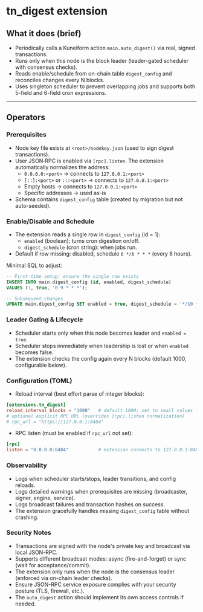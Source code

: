 # tn_digest extension

## What it does (brief)
- Periodically calls a Kuneiform action `main.auto_digest()` via real, signed transactions.
- Runs only when this node is the block leader (leader-gated scheduler with consensus checks).
- Reads enable/schedule from on-chain table `digest_config` and reconciles changes every N blocks.
- Uses singleton scheduler to prevent overlapping jobs and supports both 5-field and 6-field cron expressions.

---

## Operators

### Prerequisites
- Node key file exists at `<root>/nodekey.json` (used to sign digest transactions).
- User JSON‑RPC is enabled via `[rpc].listen`. The extension automatically normalizes the address:
  - `0.0.0.0:<port>` → connects to `127.0.0.1:<port>`
  - `[::]:<port>` or `:::<port>` → connects to `127.0.0.1:<port>`
  - Empty hosts → connects to `127.0.0.1:<port>`
  - Specific addresses → used as-is
- Schema contains `digest_config` table (created by migration but not auto-seeded).

### Enable/Disable and Schedule
- The extension reads a single row in `digest_config` (id = 1):
  - `enabled` (boolean): turns cron digestion on/off.
  - `digest_schedule` (cron string): when jobs run.
- Default if row missing: disabled, schedule `0 */6 * * *` (every 6 hours).

Minimal SQL to adjust:
```sql
-- First-time setup: ensure the single row exists
INSERT INTO main.digest_config (id, enabled, digest_schedule)
VALUES (1, true, '0 9 * * *');

-- Subsequent changes
UPDATE main.digest_config SET enabled = true, digest_schedule = '*/10 * * * *' WHERE id = 1;
```

### Leader Gating & Lifecycle
- Scheduler starts only when this node becomes leader and `enabled = true`.
- Scheduler stops immediately when leadership is lost or when `enabled` becomes false.
- The extension checks the config again every N blocks (default 1000, configurable below).

### Configuration (TOML)
- Reload interval (best effort parse of integer blocks):
```toml
[extensions.tn_digest]
reload_interval_blocks = "1000"   # default 1000; set to small values for faster reconciling
# optional explicit RPC URL (overrides [rpc].listen normalization)
# rpc_url = "https://127.0.0.1:8484"
```
- RPC listen (must be enabled if `rpc_url` not set):
```toml
[rpc]
listen = "0.0.0.0:8484"           # extension connects to 127.0.0.1:8484 internally
```

### Observability
- Logs when scheduler starts/stops, leader transitions, and config reloads.
- Logs detailed warnings when prerequisites are missing (broadcaster, signer, engine, service).
- Logs broadcast failures and transaction hashes on success.
- The extension gracefully handles missing `digest_config` table without crashing.

### Security Notes
- Transactions are signed with the node's private key and broadcast via local JSON-RPC.
- Supports different broadcast modes: async (fire-and-forget) or sync (wait for acceptance/commit).
- The extension only runs when the node is the consensus leader (enforced via on-chain leader checks).
- Ensure JSON-RPC service exposure complies with your security posture (TLS, firewall, etc.).
- The `auto_digest` action should implement its own access controls if needed.
